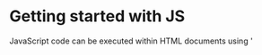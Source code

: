 # Getting started with JS

JavaScript code can be executed within HTML documents using '<script>' tag. It can be done in two ways

1. Internal implementation or embedding code directly into the document.
2. External implementation or placing JS code into external file and then linking it to the HTML document.

